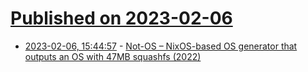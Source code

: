 # [Published on 2023-02-06](index.md)

* [2023-02-06, 15:44:57](https://news.ycombinator.com/item?id=34679031) - [Not-OS – NixOS-based OS generator that outputs an OS with 47MB squashfs (2022)](https://github.com/cleverca22/not-os)
